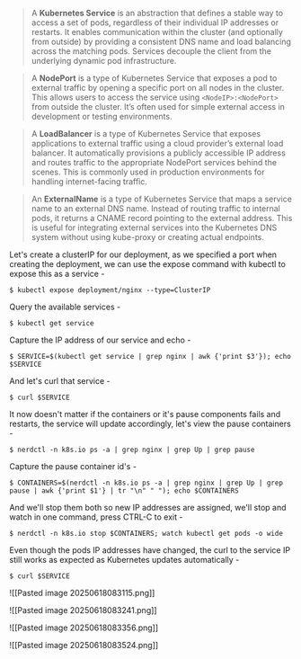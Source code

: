 >A **Kubernetes Service** is an abstraction that defines a stable way to access a set of pods, regardless of their individual IP addresses or restarts. It enables communication within the cluster (and optionally from outside) by providing a consistent DNS name and load balancing across the matching pods. Services decouple the client from the underlying dynamic pod infrastructure.

>A **NodePort** is a type of Kubernetes Service that exposes a pod to external traffic by opening a specific port on all nodes in the cluster. This allows users to access the service using `<NodeIP>:<NodePort>` from outside the cluster. It’s often used for simple external access in development or testing environments.

>A **LoadBalancer** is a type of Kubernetes Service that exposes applications to external traffic using a cloud provider’s external load balancer. It automatically provisions a publicly accessible IP address and routes traffic to the appropriate NodePort services behind the scenes. This is commonly used in production environments for handling internet-facing traffic.

>An **ExternalName** is a type of Kubernetes Service that maps a service name to an external DNS name. Instead of routing traffic to internal pods, it returns a CNAME record pointing to the external address. This is useful for integrating external services into the Kubernetes DNS system without using kube-proxy or creating actual endpoints.

Let's create a clusterIP for our deployment, as we specified a port when creating the deployment, we can use the expose command with kubectl to expose this as a service -

`$ kubectl expose deployment/nginx --type=ClusterIP`

Query the available services -

`$ kubectl get service`

Capture the IP address of our service and echo -

`$ SERVICE=$(kubectl get service | grep nginx | awk {'print $3'}); echo $SERVICE`

And let's curl that service -

`$ curl $SERVICE`

It now doesn't matter if the containers or it's pause components fails and restarts, the service will update accordingly, let's view the pause containers -

`$ nerdctl -n k8s.io ps -a | grep nginx | grep Up | grep pause`

Capture the pause container id's -

`$ CONTAINERS=$(nerdctl -n k8s.io ps -a | grep nginx | grep Up | grep pause | awk {'print $1'} | tr "\n" " "); echo $CONTAINERS`

And we'll stop them both so new IP addresses are assigned, we'll stop and watch in one command, press CTRL-C to exit -

`$ nerdctl -n k8s.io stop $CONTAINERS; watch kubectl get pods -o wide`

Even though the pods IP addresses have changed, the curl to the service IP still works as expected as Kubernetes updates automatically -

`$ curl $SERVICE`

![[Pasted image 20250618083115.png]]

![[Pasted image 20250618083241.png]]

![[Pasted image 20250618083356.png]]

![[Pasted image 20250618083524.png]]